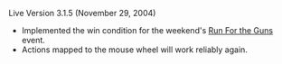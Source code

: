 Live Version 3.1.5 (November 29, 2004)

- Implemented the win condition for the weekend's
  [Run For the Guns](../etc/Run_For_the_Guns.md) event.
- Actions mapped to the mouse wheel will work reliably again.

<!--[category:Patches](category:Patches.md)-->
